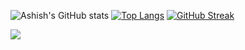 ![Ashish's GitHub stats](https://github-readme-stats.vercel.app/api?username=ash-rick&show_icons=true&theme=radical)
[![Top Langs](https://github-readme-stats.vercel.app/api/top-langs/?username=ash-rick&layout=compact)](https://github.com/ash-rick/github-readme-stats)
[![GitHub Streak](http://github-readme-streak-stats.herokuapp.com?user=ash-rick&theme=nightowl&mode=weekly)](https://git.io/streak-stats)



![](https://komarev.com/ghpvc/?username=your-github-username&color=blue)
